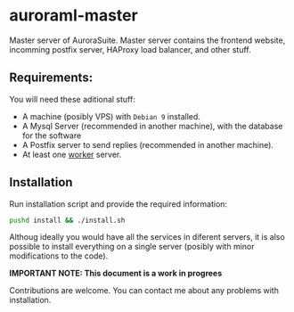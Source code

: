 # auroraml-master
Master server of AuroraSuite. Master server contains the frontend website, 
incomming postfix server, HAProxy load balancer, and other stuff.

## Requirements:
You will need these aditional stuff:
* A machine (posibly VPS) with `Debian 9` installed.
* A Mysql Server (recommended in another machine), with the database for the software
* A Postfix server to send replies (recommended in another machine).
* At least one [worker](https://github.com/abrahamtoledo/auroraml-worker/) server.

## Installation
Run installation script and provide the required information:

```bash
pushd install && ./install.sh
```

Althoug ideally you would have all the services in diferent servers, it is also possible to install everything on a single server (posibly with minor modifications to the code).

__IMPORTANT NOTE: This document is a work in progrees__

Contributions are welcome. You can contact me about any problems with installation.
